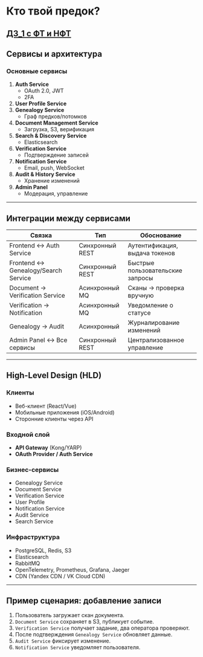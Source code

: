# Кто твой предок?

[ДЗ_1 с ФТ и НФТ](https://github.com/nikolaysavelev/system-design-hse-miem-2025/pull/6/files?short_path=c2b1b13#diff-c2b1b137c8b6980993e87a6c87d68e80f5d9287d3828b50d33049d9581a3d7fc)
---

## Сервисы и архитектура

### Основные сервисы

1. **Auth Service**
   - OAuth 2.0, JWT
   - 2FA
2. **User Profile Service**
3. **Genealogy Service**
   - Граф предков/потомков
4. **Document Management Service**
   - Загрузка, S3, верификация
5. **Search & Discovery Service**
   - Elasticsearch
6. **Verification Service**
   - Подтверждение записей
7. **Notification Service**
   - Email, push, WebSocket
8. **Audit & History Service**
   - Хранение изменений
9. **Admin Panel**
   - Модерация, управление

---

## Интеграции между сервисами

| Связка                                | Тип               | Обоснование                                   |
|--------------------------------------|-------------------|-----------------------------------------------|
| Frontend ↔ Auth Service              | Синхронный REST   | Аутентификация, выдача токенов                |
| Frontend ↔ Genealogy/Search Service  | Синхронный REST   | Быстрые пользовательские запросы              |
| Document → Verification Service      | Асинхронный MQ    | Сканы → проверка вручную                     |
| Verification → Notification          | Асинхронный MQ    | Уведомление о статусе                         |
| Genealogy → Audit                    | Асинхронный       | Журналирование изменений                      |
| Admin Panel ↔ Все сервисы            | Синхронный REST   | Централизованное управление                   |

---

## High-Level Design (HLD)

### Клиенты

- Веб-клиент (React/Vue)
- Мобильные приложения (iOS/Android)
- Сторонние клиенты через API

### Входной слой

- **API Gateway** (Kong/YARP)
- **OAuth Provider / Auth Service**

### Бизнес-сервисы

- Genealogy Service
- Document Service
- Verification Service
- User Profile
- Notification Service
- Audit Service
- Search Service

### Инфраструктура

- PostgreSQL, Redis, S3
- Elasticsearch
- RabbitMQ
- OpenTelemetry, Prometheus, Grafana, Jaeger
- CDN (Yandex CDN / VK Cloud CDN)

---

## Пример сценария: добавление записи

1. Пользователь загружает скан документа.
2. `Document Service` сохраняет в S3, публикует событие.
3. `Verification Service` получает задание, два оператора проверяют.
4. После подтверждения `Genealogy Service` обновляет данные.
5. `Audit Service` фиксирует изменение.
6. `Notification Service` уведомляет пользователя.
